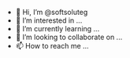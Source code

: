 - 👋 Hi, I’m @softsoluteg
- 👀 I’m interested in ...
- 🌱 I’m currently learning ...
- 💞️ I’m looking to collaborate on ...
- 📫 How to reach me ...

<!---
softsoluteg/softsoluteg is a ✨ special ✨ repository because its `README.md` (this file) appears on your GitHub profile.
You can click the Preview link to take a look at your changes.
--->
